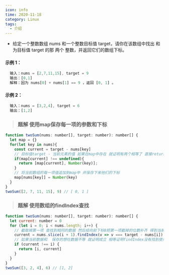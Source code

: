 ```yaml
---
icon: info
time: 2020-11-18
category: Linux
tags:
  - 介绍
---
```


* 给定一个整数数组 nums 和一个整数目标值 target，请你在该数组中找出 和为目标值 target  的那 两个 整数，并返回它们的数组下标。

#### 示例 1：
```js
  输入：nums = [2,7,11,15], target = 9
  输出：[0,1]
  解释：因为 nums[0] + nums[1] == 9 ，返回 [0, 1] 。
```

#### 示例 2：
```js
  输入：nums = [3,2,4], target = 6
  输出：[1,2]
```


> ### 题解 使用map保存每一项的参数和下标

```js
function twoSum(nums: number[], target: number): number[] {
  let map = {}
  for(let key in nums){
    const current = target - nums[key]
    // 目标值target - 当前元素的值 如果在map中存在 就证明有两个相等了 直接return抛出
    if(map[current] !== undefined){
      return [map[current], Number(key)];
    }
    // 将当前数组的每一项值追加到map中 并保存下来他们的下标
    map[nums[key]] = Number(key)
  }  
}
twoSum([2, 7, 11, 15], 9) // [ 0, 1 ]
```

> ### 题解 使用数组的findIndex查找
```js
function twoSum(nums: number[], target: number): number[] {
  let current: number = 0
  for (let i = 0; i < nums.length; i++) {
    // 截取掉第一项 查找到相同的数据 然后给向前下标8把第一项截掉的位数补齐 得到当前数组的下标
    current = nums.slice(i + 1).findIndex(v => v === target - nums[i]) + i + 1
    // 如果当前数据和  保存的想吐数据不等 就证明成立 相等证明findIndex没有找到使用的是i的下标 所以会出现相等
    if (current !== i) {
      return [i, current]
    }
  }
}
twoSum([3, 2, 4], 6) // [1, 2]
```


